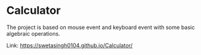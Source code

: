 # Calculator
The project is based on mouse event and keyboard event with some basic algebraic operations.

Link:
https://swetasingh0104.github.io/Calculator/


